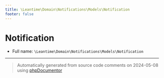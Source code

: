```yaml
---
title: \Leantime\Domain\Notifications\Models\Notification
footer: false
---
```


# Notification





* Full name: `\Leantime\Domain\Notifications\Models\Notification`





---
> Automatically generated from source code comments on 2024-05-08 using [phpDocumentor](http://www.phpdoc.org/)
